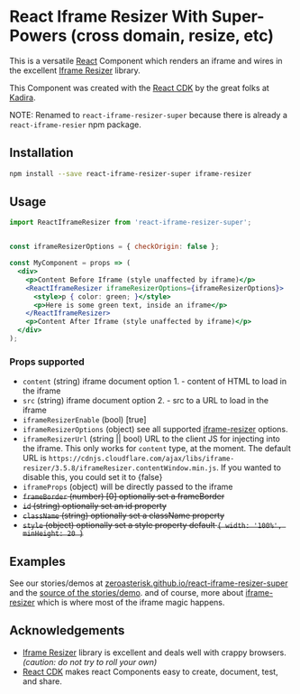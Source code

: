 # React Iframe Resizer With Super-Powers (cross domain, resize, etc)

This is a versatile [React](https://facebook.github.io/react/) Component
which renders an iframe and wires in the excellent
[Iframe Resizer](http://davidjbradshaw.github.io/iframe-resizer/) library.


This Component was created with the
[React CDK](https://github.com/kadirahq/react-cdk)
by the great folks at [Kadira](https://github.com/kadirahq).

NOTE: Renamed to `react-iframe-resizer-super` because there is already a `react-iframe-resier` npm package.

## Installation
```sh
npm install --save react-iframe-resizer-super iframe-resizer
```

## Usage

```jsx
import ReactIframeResizer from 'react-iframe-resizer-super';


const iframeResizerOptions = { checkOrigin: false };

const MyComponent = props => (
  <div>
    <p>Content Before Iframe (style unaffected by iframe)</p>
    <ReactIframeResizer iframeResizerOptions={iframeResizerOptions}>
      <style>p { color: green; }</style>
      <p>Here is some green text, inside an iframe</p>
    </ReactIframeResizer>
    <p>Content After Iframe (style unaffected by iframe)</p>
  </div>
);
```

### Props supported

- `content` (string) iframe document option 1. - content of HTML to load in the iframe
- `src` (string) iframe document option 2. - src to a URL to load in the iframe
- `iframeResizerEnable` (bool) [true]
- `iframeResizerOptions` (object) see all supported
  [iframe-resizer](http://davidjbradshaw.github.io/iframe-resizer/) options.
- `iframeResizerUrl` (string || bool) URL to the client JS for injecting into the
  iframe.  This only works for `content` type, at the moment.  The default URL
  is `https://cdnjs.cloudflare.com/ajax/libs/iframe-resizer/3.5.8/iframeResizer.contentWindow.min.js`. If you wanted to disable this, you could set it to {false}
- `iframeProps` (object) will be directly passed to the iframe
- ~~`frameBorder` (number) [0] optionally set a frameBorder~~
- ~~`id` (string) optionally set an id property~~
- ~~`className` (string) optionally set a className property~~
- ~~`style` (object) optionally set a style property
  default `{ width: '100%', minHeight: 20 }`~~

## Examples

See our stories/demos at
[zeroasterisk.github.io/react-iframe-resizer-super](https://zeroasterisk.github.io/react-iframe-resizer-super)
and the
[source of the stories/demo](https://github.com/zeroasterisk/react-iframe-resizer-super/blob/master/src/stories/index.js).
and of course, more about
[iframe-resizer](http://davidjbradshaw.github.io/iframe-resizer/)
which is where most of the iframe magic happens.

## Acknowledgements

* [Iframe Resizer](http://davidjbradshaw.com/iframe-resizer/) library is
  excellent and deals well with crappy browsers.
  _(caution: do not try to roll your own)_
* [React CDK](https://github.com/kadirahq/react-cdk) makes react Components
  easy to create, document, test, and share.

